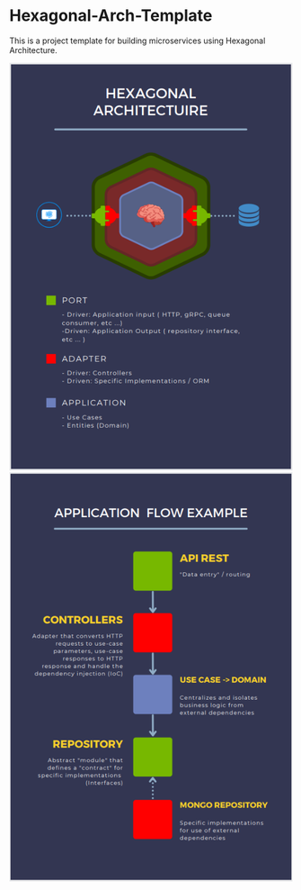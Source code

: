 # Hexagonal-Arch-Template
This is a project template for building microservices using Hexagonal Architecture.

<img src="/public/hexagonal-arch-structure-1.png" alt="Hexagonal Main"/>
<img src="/public/hexagonal-arch-structure-2.png" alt="Hexagonal Flow"/>
